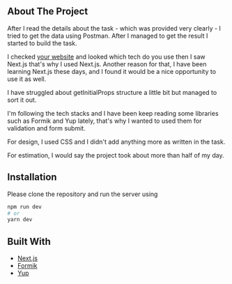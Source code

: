 ## About The Project

After I read the details about the task - which was provided very clearly - I tried to get the data using Postman. After I managed to get the result I started to build the task.

I checked [your website]('https://www.bymiles.co.uk/') and looked which tech do you use then I saw Next.js that's why I used Next.js. Another reason for that, I have been learning Next.js these days, and I found it would be a nice opportunity to use it as well.

I have struggled about getInitialProps structure a little bit but managed to sort it out.

I'm following the tech stacks and I have been keep reading some libraries such as Formik and Yup lately, that's why I wanted to used them for validation and form submit.

For design, I used CSS and I didn't add anything more as written in the task.

For estimation, I would say the project took about more than half of my day.

## Installation

Please clone the repository and run the server using

```bash
npm run dev
# or
yarn dev
```

## Built With

- [Next.js]('https://nextjs.org')
- [Formik]('https://formik.org/docs/overview')
- [Yup]('https://github.com/jquense/yup')
